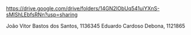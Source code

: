 https://drive.google.com/drive/folders/14GN2lObUq541uiYXnS-sMlShLEbfsRNn?usp=sharing

João Vitor Bastos dos Santos, 1136345
Eduardo Cardoso Debona, 1121865
